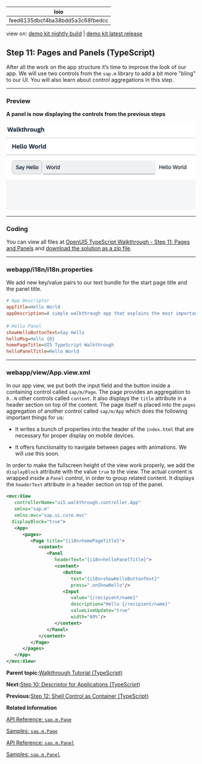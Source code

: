 <!-- loiofeed6135dbcf4ba38bdd5a3c68fbedcc -->

| loio |
| -----|
| feed6135dbcf4ba38bdd5a3c68fbedcc |

<div id="loio">

view on: [demo kit nightly build](https://sdk.openui5.org/nightly/#/topic/feed6135dbcf4ba38bdd5a3c68fbedcc) | [demo kit latest release](https://sdk.openui5.org/topic/feed6135dbcf4ba38bdd5a3c68fbedcc)</div>

## Step 11: Pages and Panels \(TypeScript\)

After all the work on the app structure it’s time to improve the look of our app. We will use two controls from the `sap.m` library to add a bit more "bling" to our UI. You will also learn about control aggregations in this step.

***

### Preview

  
  
**A panel is now displaying the controls from the previous steps**

![The graphic has an explanatory text.](images/loio97feb5417c89462ead5b4259f3ecfd47_LowRes.png "A panel is now displaying the controls from the previous steps")

***

<a name="loiofeed6135dbcf4ba38bdd5a3c68fbedcc__section_dkx_kp2_syb"/>

### Coding

You can view all files at [OpenUI5 TypeScript Walkthrough - Step 11: Pages and Panels](https://github.com/sap-samples/ui5-typescript-walkthrough/tree/main/steps/11) and [download the solution as a zip file](https://sap-samples.github.io/ui5-typescript-walkthrough/ui5-typescript-walkthrough-step-11.zip).

***

<a name="loiofeed6135dbcf4ba38bdd5a3c68fbedcc__section_x2v_ngt_nzb"/>

### webapp/i18n/i18n.properties

We add new key/value pairs to our text bundle for the start page title and the panel title.

```ini
# App Descriptor
appTitle=Hello World
appDescription=A simple walkthrough app that explains the most important concepts of OpenUI5

# Hello Panel
showHelloButtonText=Say Hello
helloMsg=Hello {0}
homePageTitle=UI5 TypeScript Walkthrough
helloPanelTitle=Hello World
```

***

<a name="loiofeed6135dbcf4ba38bdd5a3c68fbedcc__section_ekx_kp2_syb"/>

### webapp/view/App.view.xml

In our app view, we put both the input field and the button inside a containing control called `sap/m/Page`. The page provides an aggregation to `0..N` other controls called `content`. It also displays the `title` attribute in a header section on top of the content. The page itself is placed into the `pages` aggregation of another control called `sap/m/App` which does the following important things for us:

-   It writes a bunch of properties into the header of the `index.html` that are necessary for proper display on mobile devices.

-   It offers functionality to navigate between pages with animations. We will use this soon.


In order to make the fullscreen height of the view work properly, we add the `displayBlock` attribute with the value `true` to the view. The actual content is wrapped inside a `Panel` control, in order to group related content. It displays the `headerText` attribute in a header section on top of the panel.

```xml
<mvc:View
   controllerName="ui5.walkthrough.controller.App"
   xmlns="sap.m"
   xmlns:mvc="sap.ui.core.mvc"
  displayBlock="true">
   <App>
      <pages>
         <Page title="{i18n>homePageTitle}">
            <content>
               <Panel
                  headerText="{i18n>helloPanelTitle}">
                  <content>
                     <Button
                        text="{i18n>showHelloButtonText}"
                        press=".onShowHello"/>
                     <Input
                        value="{/recipient/name}"
                        description="Hello {/recipient/name}"
                        valueLiveUpdate="true"
                        width="60%"/>
                  </content>
               </Panel>
            </content>
         </Page>
      </pages>
   </App>
</mvc:View>
```

**Parent topic:**[Walkthrough Tutorial \(TypeScript\)](Walkthrough_Tutorial_TypeScript_dad1905.md "In this tutorial we'll introduce you to all major development paradigms of OpenUI5. We'll demonstrate the use of TypeScript with OpenUI5 and highlight the specific characteristics of this approach.")

**Next:**[Step 10: Descriptor for Applications \(TypeScript\)](Step_10_Descriptor_for_Applications_TypeScript_2a46b75.md "All application-specific configuration settings will now further be put in a separate descriptor file called manifest.json. This clearly separates the application coding from the configuration settings and makes our app even more flexible. For example, all SAP Fiori applications are realized as components and come with a descriptor file in order to be hosted in the SAP Fiori launchpad.")

**Previous:**[Step 12: Shell Control as Container \(TypeScript\)](Step_12_Shell_Control_as_Container_TypeScript_4af44cb.md "Now we use a shell control as container for our app and use it as our new root element. The shell takes care of visual adaptation of the application to the device’s screen size by introducing a so-called letterbox on desktop screens.")

**Related Information**  


[API Reference: `sap.m.Page`](https://sdk.openui5.org/api/sap.m.Page)

[Samples: `sap.m.Page` ](https://sdk.openui5.org/entity/sap.m.Page)

[API Reference: `sap.m.Panel`](https://sdk.openui5.org/api/sap.m.Panel)

[Samples: `sap.m.Panel` ](https://sdk.openui5.org/entity/sap.m.Panel)

